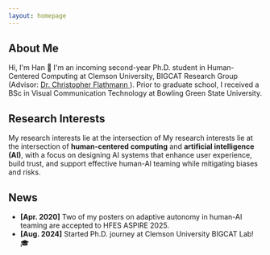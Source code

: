 ```yaml
---
layout: homepage
---
```


## About Me

Hi, I'm Han 👋 I'm an incoming second-year Ph.D. student in Human-Centered Computing at Clemson University, BIGCAT Research Group (Advisor: <a href="https://chrisflathmann.com/index.html"> Dr. Christopher Flathmann </a>). Prior to graduate school, I received a BSc in Visual Communication Technology at Bowling Green State University.


## Research Interests

My research interests lie at the intersection of My research interests lie at the intersection of **human-centered computing** and **artificial intelligence (AI)**, with a focus on designing AI systems that enhance user experience, build trust, and support effective human-AI teaming while mitigating biases and risks.

## News

- **[Apr. 2020]** Two of my posters on adaptive autonomy in human-AI teaming are accepted to HFES ASPIRE 2025.
- **[Aug. 2024]** Started Ph.D. journey at Clemson University BIGCAT Lab! 🎓



